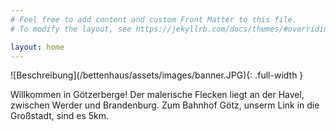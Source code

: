 ```yaml
---
# Feel free to add content and custom Front Matter to this file.
# To modify the layout, see https://jekyllrb.com/docs/themes/#overriding-theme-defaults

layout: home
---
```


<link rel="stylesheet" href="{{ "/assets/css/custom.css" | relative_url }}">
![Beschreibung](/bettenhaus/assets/images/banner.JPG){: .full-width }

Willkommen in Götzerberge! Der malerische Flecken liegt an der Havel, zwischen Werder und Brandenburg. Zum Bahnhof Götz, unserm Link in die Großstadt, sind es 5km.


